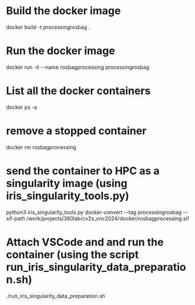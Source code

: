 # Build the docker image
docker build -t processingrosbag .

# Run the docker image
docker run -it --name rosbagprocessing processingrosbag

# List all the docker containers
docker ps -a

# remove a stopped container
docker rm rosbagprocessing

# send the container to HPC as a singularity image (using iris_singularity_tools.py)
python3 iris_singularity_tools.py docker-convert --tag processingrosbag  --sif-path /work/projects/360lab/cv2x_vnc2024/docker/rosbagprocessing.sif

# Attach VSCode and  and run the container (using the script run_iris_singularity_data_preparation.sh)
./run_iris_singularity_data_preparation.sh


